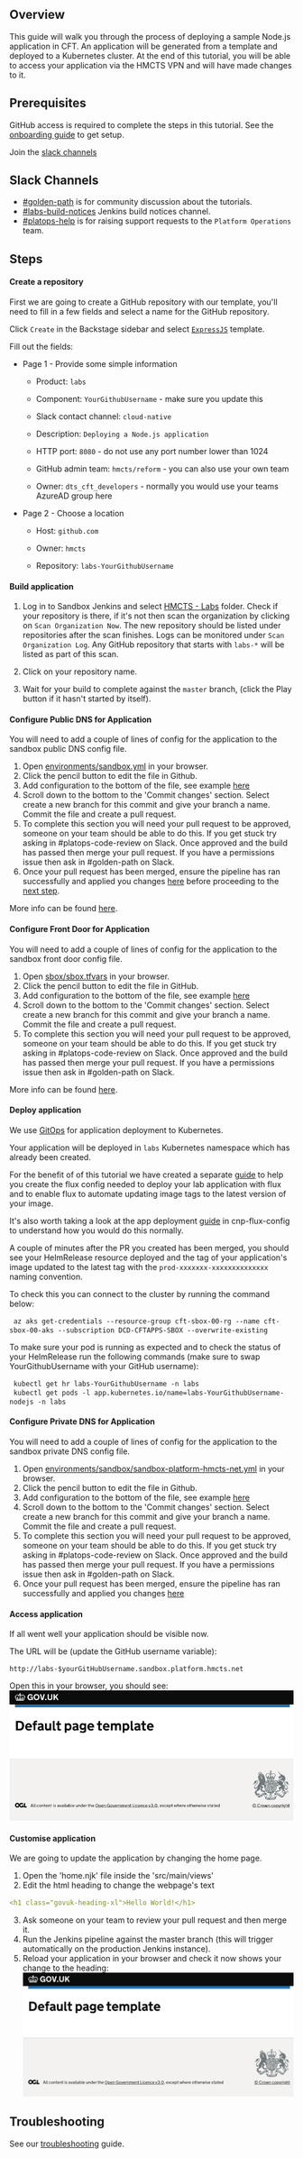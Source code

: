 ## Overview
This guide will walk you through the process of deploying a sample Node.js application in CFT.
An application will be generated from a template and deployed to a Kubernetes cluster.
At the end of this tutorial, you will be able to access your application via the HMCTS VPN and will have made changes to it.

## Prerequisites
GitHub access is required to complete the steps in this tutorial. See the [onboarding guide](https://hmcts.github.io/onboarding/team/github.html#github) to get setup.

Join the [slack channels](https://github.com/hmcts/golden-path-nodejs/blob/master/docs/index.md#slack-channels)

## Slack Channels

- [#golden-path](https://hmcts-reform.slack.com/app_redirect?channel=golden-path) is for community discussion about the tutorials.
- [#labs-build-notices](https://hmcts-reform.slack.com/app_redirect?channel=labs-build-notices) Jenkins build notices channel.
- [#platops-help](https://hmcts-reform.slack.com/app_redirect?channel=platops-help) is for raising support requests to the `Platform Operations` team.

## Steps

#### Create a repository
First we are going to create a GitHub repository with our template, you'll need to fill in a few fields and select a name for the GitHub repository.

Click `Create` in the Backstage sidebar and select [`ExpressJS`](https://backstage.platform.hmcts.net/create) template. 

   Fill out the fields:
   
   
- Page 1 - Provide some simple information
   - Product:                       `labs`
      
   - Component:                     `YourGithubUsername` - make sure you update this

   - Slack contact channel:         `cloud-native`
      
   - Description:                   `Deploying a Node.js application`

   - HTTP port:                     `8080` - do not use any port number lower than 1024

   - GitHub admin team:             `hmcts/reform` - you can also use your own team

   - Owner:                         `dts_cft_developers` - normally you would use your teams AzureAD group here
    
- Page 2 - Choose a location
   - Host:                          `github.com`
   
   - Owner:                         `hmcts`
   
   - Repository:                    `labs-YourGithubUsername`

#### Build application

1. Log in to Sandbox Jenkins and select [HMCTS - Labs](https://sandbox-build.platform.hmcts.net/job/HMCTS_Sandbox_LABS/) folder. Check if your repository is there, if it's not then scan the organization by clicking on `Scan Organization Now`.
The new repository should be listed under repositories after the scan finishes.
Logs can be monitored under `Scan Organization Log`.
Any GitHub repository that starts with `labs-*` will be listed as part of this scan.

2. Click on your repository name.

3. Wait for your build to complete against the `master` branch, (click the Play button if it hasn't started by itself).

#### Configure Public DNS for Application
You will need to add a couple of lines of config for the application to the sandbox public DNS config file.
1. Open [environments/sandbox.yml](https://github.com/hmcts/azure-public-dns/blob/master/environments/sandbox.yml) in your browser.
2. Click the pencil button to edit the file in Github.
3. Add configuration to the bottom of the file, see example [here](https://github.com/hmcts/azure-public-dns/pull/716/files)
4. Scroll down to the bottom to the 'Commit changes' section. Select create a new branch for this commit and give your branch a name. Commit the file and create a pull request.
5. To complete this section you will need your pull request to be approved, someone on your team should be able to do this. If you get stuck try asking in #platops-code-review on Slack. Once approved and the build has passed then merge your pull request. If you have a permissions issue then ask in #golden-path on Slack.
6. Once your pull request has been merged, ensure the pipeline has ran successfully and applied you changes [here](https://dev.azure.com/hmcts/PlatformOperations/_build?definitionId=278&_a=summary) before proceeding to the [next step](https://github.com/hmcts/golden-path-nodejs/blob/DTSPO-5507-DocumentingNodejsGoldenPath/docs/index.md#configure-front-door-for-application).

More info can be found [here](https://hmcts.github.io/ways-of-working/path-to-live/public-dns.html#public-dns). 

#### Configure Front Door for Application
You will need to add a couple of lines of config for the application to the sandbox front door config file.
1. Open [sbox/sbox.tfvars](https://github.com/hmcts/azure-platform-terraform/blob/master/environments/sbox/sbox.tfvars) in your browser.
2. Click the pencil button to edit the file in GitHub.
3. Add configuration to the bottom of the file, see example [here](https://github.com/hmcts/azure-platform-terraform/blob/acb0c544127d136c14f0f1d15ba24f79132a9b60/environments/sbox/sbox.tfvars#L396)
4. Scroll down to the bottom to the 'Commit changes' section. Select create a new branch for this commit and give your branch a name. Commit the file and create a pull request.
5. To complete this section you will need your pull request to be approved, someone on your team should be able to do this. If you get stuck try asking in #platops-code-review on Slack. Once approved and the build has passed then merge your pull request. If you have a permissions issue then ask in #golden-path on Slack.

More info can be found [here](https://hmcts.github.io/ways-of-working/path-to-live/front-door.html#purpose). 

#### Deploy application
We use [GitOps](https://www.weave.works/technologies/gitops/) for application deployment to Kubernetes.

Your application will be deployed in `labs` Kubernetes namespace which has already been created.

For the benefit of of this tutorial we have created a separate [guide](https://github.com/hmcts/cnp-flux-config/blob/master/labs/README.md#creating-the-flux-config-for-your-lab-application) to help you create the flux config needed to deploy your lab application with flux and to enable flux to automate updating image tags to the latest version of your image.

It's also worth taking a look at the app deployment [guide](https://github.com/hmcts/cnp-flux-config/blob/master/docs/app-deployment-v2.md#application) in cnp-flux-config to understand how you would do this normally.

A couple of minutes after the PR you created has been merged, you should see your HelmRelease resource deployed and the tag of your application's image updated to the latest tag with the `prod-xxxxxxx-xxxxxxxxxxxxxx` naming convention.

To check this you can connect to the cluster by running the command below:

```command
 az aks get-credentials --resource-group cft-sbox-00-rg --name cft-sbox-00-aks --subscription DCD-CFTAPPS-SBOX --overwrite-existing
```

To make sure your pod is running as expected and to check the status of your HelmRelease run the following commands (make sure to swap YourGithubUsername with your GitHub username):

```command
 kubectl get hr labs-YourGithubUsername -n labs
 kubectl get pods -l app.kubernetes.io/name=labs-YourGithubUsername-nodejs -n labs
```

#### Configure Private DNS for Application
You will need to add a couple of lines of config for the application to the sandbox private DNS config file.
1. Open [environments/sandbox/sandbox-platform-hmcts-net.yml](https://github.com/hmcts/azure-private-dns/blob/master/environments/sandbox/sandbox-platform-hmcts-net.yml) in your browser.
2. Click the pencil button to edit the file in Github.
3. Add configuration to the bottom of the file, see example [here](https://github.com/hmcts/azure-private-dns/pull/326/files)
4. Scroll down to the bottom to the 'Commit changes' section. Select create a new branch for this commit and give your branch a name. Commit the file and create a pull request.
5. To complete this section you will need your pull request to be approved, someone on your team should be able to do this. If you get stuck try asking in #platops-code-review on Slack. Once approved and the build has passed then merge your pull request. If you have a permissions issue then ask in #golden-path on Slack.
6. Once your pull request has been merged, ensure the pipeline has ran successfully and applied you changes [here](https://dev.azure.com/hmcts/CNP/_build?definitionId=321)


#### Access application
If all went well your application should be visible now.

The URL will be (update the GitHub username variable):
   ```
   http://labs-$yourGitHubUsername.sandbox.platform.hmcts.net
   ```  

Open this in your browser, you should see:
![Default Page Template](https://github.com/hmcts/golden-path-nodejs/blob/DTSPO-5507-DocumentingNodejsGoldenPath/images/DefaultPageTemplate.png)

#### Customise application
We are going to update the application by changing the home page.
1. Open the 'home.njk' file inside the 'src/main/views'
2. Edit the html heading to change the webpage's text
  ```yaml
  <h1 class="govuk-heading-xl">Hello World!</h1>
   ```
3. Ask someone on your team to review your pull request and then merge it.
4. Run the Jenkins pipeline against the master branch (this will trigger automatically on the production Jenkins instance).
6. Reload your application in your browser and check it now shows your change to the heading:
![Hello World](https://github.com/hmcts/golden-path-nodejs/blob/DTSPO-5507-DocumentingNodejsGoldenPath/images/HelloWorld.png)


## Troubleshooting
See our [troubleshooting](https://hmcts.github.io/ways-of-working/troubleshooting/#troubleshooting-issues) guide.
        